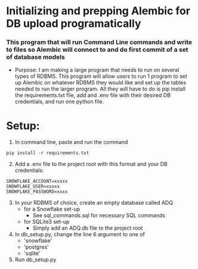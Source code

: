 # Initializing and prepping Alembic for DB upload programatically
### This program that will run Command Line commands and write to files so Alembic will connect to and do first commit of a set of database models

- Purpose: I am making a large program that needs to run on several types of RDBMS. This program will allow users to run 1 program to set up Alembic on whatever RDBMS they would like and set up the tables needed to run the larger program. All they will have to do is pip install the requirements.txt file, add and .env file with their desired DB credentials, and run one python file.

# Setup:
1. In command line, paste and run the command
```shell
pip install -r requirements.txt
```
2. Add a .env file to the project root with this format and your DB credentials:
```
SNOWFLAKE_ACCOUNT=xxxxx
SNOWFLAKE_USER=xxxxx
SNOWFLAKE_PASSWORD=xxxx
```
3. In your RDBMS of choice, create an empty database called ADQ
    - for a Snowflake set-up
        * See sql_commands.sql for necessary SQL commands
    - for SQLite3 set-up
        * Simply add an ADQ.db file to the project root
3. In db_setup.py, change the line 6 argument to one of
    - 'snowflake'
    - 'postgres'
    - 'sqlite'
4. Run db_setup.py